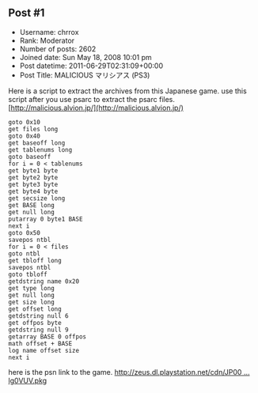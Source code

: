 ## Post #1
- Username: chrrox
- Rank: Moderator
- Number of posts: 2602
- Joined date: Sun May 18, 2008 10:01 pm
- Post datetime: 2011-06-29T02:31:09+00:00
- Post Title: MALICIOUS マリシアス (PS3)

Here is a script to extract the archives from this Japanese game.
use this script after you use psarc to extract the psarc files.
[http://malicious.alvion.jp/](http://malicious.alvion.jp/)


```
goto 0x10
get files long
goto 0x40
get baseoff long
get tablenums long
goto baseoff
for i = 0 < tablenums
get byte1 byte
get byte2 byte
get byte3 byte
get byte4 byte
get secsize long
get BASE long
get null long
putarray 0 byte1 BASE
next i
goto 0x50
savepos ntbl
for i = 0 < files
goto ntbl
get tbloff long
savepos ntbl
goto tbloff
getdstring name 0x20
get type long
get null long
get size long
get offset long
getdstring null 6
get offpos byte
getdstring null 9
getarray BASE 0 offpos
math offset + BASE
log name offset size
next i

```


here is the psn link to the game.
[http://zeus.dl.playstation.net/cdn/JP00 ... lg0VUV.pkg](http://zeus.dl.playstation.net/cdn/JP0015/NPJB00070_00/sSOyuEm7Kq0LM3xICPQm83tQADOPiUbL9Vqv32qKc3HWfLQQCCco46RiK1Xu6dmOajaNK3W4vFSIQn1df8qom6KuMIIkNUulg0VUV.pkg)

